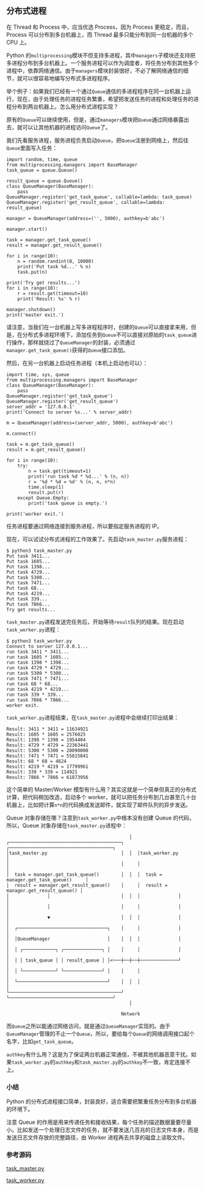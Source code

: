 ## 分布式进程

在 Thread 和 Process 中，应当优选 Process，因为 Process 更稳定，而且，Process 可以分布到多台机器上，而 Thread 最多只能分布到同一台机器的多个 CPU 上。

Python 的`multiprocessing`模块不但支持多进程，其中`managers`子模块还支持把多进程分布到多台机器上。一个服务进程可以作为调度者，将任务分布到其他多个进程中，依靠网络通信。由于`managers`模块封装很好，不必了解网络通信的细节，就可以很容易地编写分布式多进程程序。

举个例子：如果我们已经有一个通过`Queue`通信的多进程程序在同一台机器上运行，现在，由于处理任务的进程任务繁重，希望把发送任务的进程和处理任务的进程分布到两台机器上。怎么用分布式进程实现？

原有的`Queue`可以继续使用，但是，通过`managers`模块把`Queue`通过网络暴露出去，就可以让其他机器的进程访问`Queue`了。

我们先看服务进程，服务进程负责启动`Queue`，把`Queue`注册到网络上，然后往`Queue`里面写入任务：

```
import random, time, queue
from multiprocessing.managers import BaseManager
task_queue = queue.Queue()

result_queue = queue.Queue()
class QueueManager(BaseManager):
    pass
QueueManager.register('get_task_queue', callable=lambda: task_queue)
QueueManager.register('get_result_queue', callable=lambda: result_queue)

manager = QueueManager(address=('', 5000), authkey=b'abc')

manager.start()

task = manager.get_task_queue()
result = manager.get_result_queue()

for i in range(10):
    n = random.randint(0, 10000)
    print('Put task %d...' % n)
    task.put(n)

print('Try get results...')
for i in range(10):
    r = result.get(timeout=10)
    print('Result: %s' % r)

manager.shutdown()
print('master exit.')
```

请注意，当我们在一台机器上写多进程程序时，创建的`Queue`可以直接拿来用，但是，在分布式多进程环境下，添加任务到`Queue`不可以直接对原始的`task_queue`进行操作，那样就绕过了`QueueManager`的封装，必须通过`manager.get_task_queue()`获得的`Queue`接口添加。

然后，在另一台机器上启动任务进程（本机上启动也可以）：

```
import time, sys, queue
from multiprocessing.managers import BaseManager
class QueueManager(BaseManager):
    pass
QueueManager.register('get_task_queue')
QueueManager.register('get_result_queue')
server_addr = '127.0.0.1'
print('Connect to server %s...' % server_addr)

m = QueueManager(address=(server_addr, 5000), authkey=b'abc')

m.connect()

task = m.get_task_queue()
result = m.get_result_queue()

for i in range(10):
    try:
        n = task.get(timeout=1)
        print('run task %d * %d...' % (n, n))
        r = '%d * %d = %d' % (n, n, n*n)
        time.sleep(1)
        result.put(r)
    except Queue.Empty:
        print('task queue is empty.')

print('worker exit.')
```

任务进程要通过网络连接到服务进程，所以要指定服务进程的 IP。

现在，可以试试分布式进程的工作效果了。先启动`task_master.py`服务进程：

```
$ python3 task_master.py 
Put task 3411...
Put task 1605...
Put task 1398...
Put task 4729...
Put task 5300...
Put task 7471...
Put task 68...
Put task 4219...
Put task 339...
Put task 7866...
Try get results...
```

`task_master.py`进程发送完任务后，开始等待`result`队列的结果。现在启动`task_worker.py`进程：

```
$ python3 task_worker.py
Connect to server 127.0.0.1...
run task 3411 * 3411...
run task 1605 * 1605...
run task 1398 * 1398...
run task 4729 * 4729...
run task 5300 * 5300...
run task 7471 * 7471...
run task 68 * 68...
run task 4219 * 4219...
run task 339 * 339...
run task 7866 * 7866...
worker exit.
```

`task_worker.py`进程结束，在`task_master.py`进程中会继续打印出结果：

```
Result: 3411 * 3411 = 11634921
Result: 1605 * 1605 = 2576025
Result: 1398 * 1398 = 1954404
Result: 4729 * 4729 = 22363441
Result: 5300 * 5300 = 28090000
Result: 7471 * 7471 = 55815841
Result: 68 * 68 = 4624
Result: 4219 * 4219 = 17799961
Result: 339 * 339 = 114921
Result: 7866 * 7866 = 61873956
```

这个简单的 Master/Worker 模型有什么用？其实这就是一个简单但真正的分布式计算，把代码稍加改造，启动多个 worker，就可以把任务分布到几台甚至几十台机器上，比如把计算`n*n`的代码换成发送邮件，就实现了邮件队列的异步发送。

Queue 对象存储在哪？注意到`task_worker.py`中根本没有创建 Queue 的代码，所以，Queue 对象存储在`task_master.py`进程中：

```
                                             │
┌─────────────────────────────────────────┐     ┌──────────────────────────────────────┐
│task_master.py                           │  │  │task_worker.py                        │
│                                         │     │                                      │
│  task = manager.get_task_queue()        │  │  │  task = manager.get_task_queue()     │
│  result = manager.get_result_queue()    │     │  result = manager.get_result_queue() │
│              │                          │  │  │              │                       │
│              │                          │     │              │                       │
│              ▼                          │  │  │              │                       │
│  ┌─────────────────────────────────┐    │     │              │                       │
│  │QueueManager                     │    │  │  │              │                       │
│  │ ┌────────────┐ ┌──────────────┐ │    │     │              │                       │
│  │ │ task_queue │ │ result_queue │ │<───┼──┼──┼──────────────┘                       │
│  │ └────────────┘ └──────────────┘ │    │     │                                      │
│  └─────────────────────────────────┘    │  │  │                                      │
└─────────────────────────────────────────┘     └──────────────────────────────────────┘
                                             │

                                          Network
```

而`Queue`之所以能通过网络访问，就是通过`QueueManager`实现的。由于`QueueManager`管理的不止一个`Queue`，所以，要给每个`Queue`的网络调用接口起个名字，比如`get_task_queue`。

`authkey`有什么用？这是为了保证两台机器正常通信，不被其他机器恶意干扰。如果`task_worker.py`的`authkey`和`task_master.py`的`authkey`不一致，肯定连接不上。

### 小结

Python 的分布式进程接口简单，封装良好，适合需要把繁重任务分布到多台机器的环境下。

注意 Queue 的作用是用来传递任务和接收结果，每个任务的描述数据量要尽量小。比如发送一个处理日志文件的任务，就不要发送几百兆的日志文件本身，而是发送日志文件存放的完整路径，由 Worker 进程再去共享的磁盘上读取文件。

### 参考源码

[task_master.py](https://github.com/michaelliao/learn-python3/blob/master/samples/multitask/task_master.py)

[task_worker.py](https://github.com/michaelliao/learn-python3/blob/master/samples/multitask/task_worker.py)
